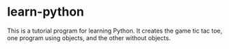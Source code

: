 # learn-python

This is a tutorial program for learning Python. It creates the game tic tac toe, one program using objects, and the other without objects.
